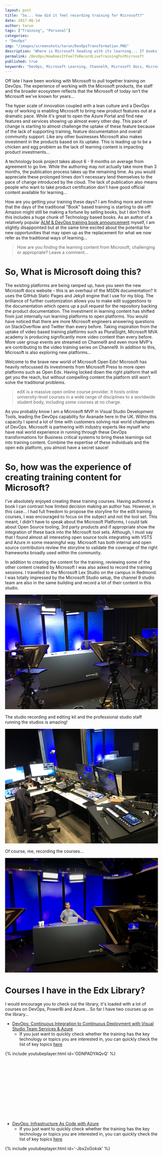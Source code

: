 ```yaml
---
layout: post
title: "So... how did it feel recording training for Microsoft?"
date: 2017-06-14
author: tarun
tags: ["Training", "Personal"]
categories:
- "DevOps"
img: "/images/screenshots/tarun/DevOpsTransformation.PNG"
description: "Where is Microsoft heading with its learning... If books can't keep pace with the pace of new content delivery introduced by the hyper cloud, then what is Microsoft doing about learning content? Let's reflect on that and some of my experience of recording live technical training for Microsoft..."
permalink: /DevOps/HowDoesItFeelToRecordLiveTrainingForMicrosoft
published: true
keywords: "DevOps, Microsoft Learning, Channel9, Microsoft Docs, Microsoft MVA, Microsoft Certification, Microsoft Open Edx, Edx, Edx Training, Infrastructure as Code, Iac, CI, CD, Training, Certification, Azure, VSTS, PowerShell"
---
```

Off late I have been working with Microsoft to pull together training on DevOps. The experience of working with the Microsoft products, the staff and the broader ecosystem reflects that the Microsoft of today isn't the Microsoft we've known for years...
<!--more-->
The hyper scale of innovation coupled with a lean culture and a DevOps way of working is enabling Microsoft to bring new product features out at a dramatic pace. While it's great to open the Azure Portal and find new features and services showing up almost every other day. This pace of change is starting to almost challenge the uptake of these feature because of the lack of supporting training, feature documentation and overall community support. Like any other businesses Microsoft also makes investment in the products based on its uptake. This is leading up to be a chicken and egg problem as the lack of learning content is impacting product investments... 

A technology book project takes about 6 - 9 months on average from agreement to go live. While the authoring may not actually take more than 3 months, the publication process takes up the remaining time. As you would appreciate these prolonged times don't necessary lend themselves to the pace of change introduced by the cloud. The lack of publication also means people who want to take product certification don't have good official content available for learning... 

How are you getting your training these days? I am finding more and more that the days of the traditional "Book" based training is starting to die off! Amazon might still be making a fortune by selling books, but I don't think this includes a huge chunk of Technology based books. As an author of a relatively popular [ALM & DevOps training book announcement](http://www.visualstudiogeeks.com/blog/book/teamfoundationserver/TeamFoundationServer2015-DevOps-ALM-Cookbook-by-TarunArora#team-foundation-server-2015-cookbook) myself, I am slightly disappointed but at the same time excited about the potential for new opportunities that may open up as the replacement for what we now refer as the traditional ways of learning... 

> How are you finding the learning content from Microsoft, challenging or appropriate? Leave a comment... 

# So, What is Microsoft doing this?
The existing platforms are being ramped up, have you seen the new Microsoft docs website - this is an overhaul of the MSDN documentation? It uses the GitHub Static Pages and Jekyll engine that I use for my blog. The brilliance of further customization allows you to make edit suggestions to the documentation which opens up a pull request for the repository backing the product documentation. The investment in learning content has shifted from just internally run learning platforms to open platforms. You would have noticed that there are more Microsoft engineers answering questions on StackOverflow and Twitter than every before. Taking inspiration from the uptake of video based training platforms such as PluralSight, Microsoft MVA academy is producing significantly more video content than every before. More user group events are streamed on Channel9 and even more MVP's are contributing to the video training series on Channel9. In addition to this, Microsoft is also exploring new platforms... 

Welcome to the brave new world of Microsoft Open Edx! Microsoft has heavily refocussed its investments from Microsoft Press to more open platforms such as Open Edx. Having locked down the right platform that will get you the reach, but without compelling content the platform still won't solve the traditional problems. 

> edX is a massive open online course provider. It hosts online university-level courses in a wide range of disciplines to a worldwide student body, including some courses at no charge.

As you probably know I am a Microsoft MVP in Visual Studio Development Tools, leading the DevOps capability for Avanade here in the UK. Within this capacity I spend a lot of time with customers solving real world challenges of DevOps. Microsoft is partnering with industry experts like myself who have real world experience in running through these DevOps transformations for Business critical systems to bring these learnings out into training content. Combine the expertise of these individuals and the open edx platform, you almost have a secret sauce!

# So, how was the experience of creating training content for Microsoft?
I've absolutely enjoyed creating these training courses. Having authored a book I can contrast how limited decision making an author has. However, in this case... I had full freedom to propose the storyline for the edX training courses, I was encouraged to focus on the subject and not the tool set. This meant, I didn't have to speak about the Microsoft Platforms, I could talk about Open Source tooling, 3rd party products and if appropriate show the integration of these back into the Microsoft tool sets. Although, I must say that I found almost all interesting open source tools integrating with VSTS and Azure in some meaningful way. Microsoft has both internal and open source contributors review the storyline to validate the coverage of the right frameworks broadly used within the community. 

In addition to creating the content for the training, reviewing some of the other content created by Microsoft I was also asked to record the training sessions. I travelled to the Microsoft Lex Studio on the campus in Redmond. I was totally impressed by the Microsoft Studio setup, the channel 9 studio team are also in the same building and record a lot of their content in this studio. 

![Lex Studio Microsoft](/images/screenshots/tarun/DevOps-Tarun-MicrosoftLexStudio.jpg)

The studio recording and editing kit and the professional studio staff running the studios is amazing!
 
![Lex Studio Microsoft](/images/screenshots/tarun/DevOps-Tarun-MicrosoftLexStudio2.jpg)

Of course, me, recording the courses... 

![Lex Studio Microsoft](/images/screenshots/tarun/DevOps-Tarun-MicrosoftLexStudio3.jpg)

# Courses I have in the Edx Library?     
I would encourage you to check out the library, it's loaded with a lot of courses on DevOps, PowerBi and Azure... So far I have two courses up on the library...

+ [DevOps: Continuous Integration to Continuous Deployment with Visual Studio Team Services & Azure](http://bit.ly/DevOpsCiCdInfo)
    - If you just want to quickly check whether the training has the key technology or topics you are interested in, you can quickly check the list of key topics [here](http://www.visualstudiogeeks.com/DevOps/DevOpsIaCTrainingInfraAsCodeAzure#key-topics)  

{% include youtubeplayer.html id='ODNPADYAQvQ' %}

``` PowerShell













```

+ [DevOps: Infrastructure As Code with Azure](http://bit.ly/AvaDevOps-IaC)
    - If you just want to quickly check whether the training has the key technology or topics you are interested in, you can quickly check the list of key topics [here](http://www.visualstudiogeeks.com/DevOps/DevOpsTrainingCiCdWithGitVstsAzure)  

 {% include youtubeplayer.html id='-Jbs2xGoksk' %}

``` PowerShell













```
   
How are you finding the training content from Microsoft, would love to hear your views...

Tarun 